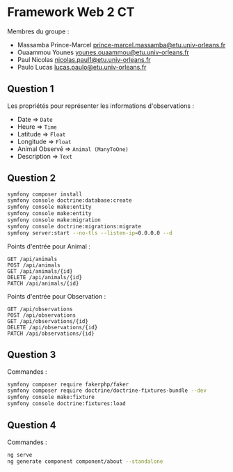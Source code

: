 # Framework Web 2 CT

Membres du groupe :
* Massamba Prince-Marcel <prince-marcel.massamba@etu.univ-orleans.fr>
* Ouaammou Younes <younes.ouaammou@etu.univ-orleans.fr>
* Paul Nicolas <nicolas.paul1@etu.univ-orleans.fr>
* Paulo Lucas <lucas.paulo@etu.univ-orleans.fr>


## Question 1

Les propriétés pour représenter les informations d'observations :
* Date => `Date`
* Heure => `Time`
* Latitude => `Float`
* Longitude => `Float`
* Animal Observé => `Animal (ManyToOne)`
* Description => `Text`

## Question 2

```bash
symfony composer install
symfony console doctrine:database:create
symfony console make:entity 
symfony console make:entity 
symfony console make:migration
symfony console doctrine:migrations:migrate
symfony server:start --no-tls --listen-ip=0.0.0.0 --d
```

Points d'entrée pour Animal : 

```
GET /api/animals
POST /api/animals
GET /api/animals/{id}
DELETE /api/animals/{id}
PATCH /api/animals/{id}
```

Points d'entrée pour Observation : 
```
GET /api/observations
POST /api/observations
GET /api/observations/{id}
DELETE /api/observations/{id}
PATCH /api/observations/{id}
```


## Question 3

Commandes :

```bash
symfony composer require fakerphp/faker
symfony composer require doctrine/doctrine-fixtures-bundle --dev
symfony console make:fixture
symfony console doctrine:fixtures:load
```

## Question 4

Commandes :

```bash
ng serve
ng generate component component/about --standalone
```
